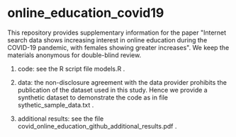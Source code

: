# online_education_covid19

This repository provides supplementary information for the paper "Internet search data shows increasing interest in online education during the COVID-19 pandemic, with females showing greater increases". We keep the materials anonymous for double-blind review.

1. code: see the R script file models.R .

2. data: the non-disclosure agreement with the data provider prohibits the publication of the dataset used in this study. Hence we provide a synthetic dataset to demonstrate the code as in file sythetic_sample_data.txt .

3. additional results: see the file covid_online_education_github_additional_results.pdf .
